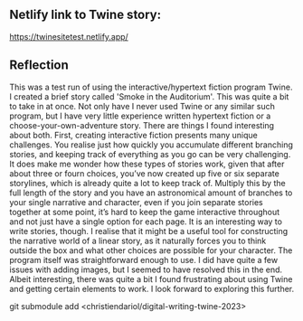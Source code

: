 ## Netlify link to Twine story:
https://twinesitetest.netlify.app/

## Reflection
This was a test run of using the interactive/hypertext fiction program Twine. I created a brief story called 'Smoke in the Auditorium'. This was quite a bit to take in at once. Not only have I never used Twine or any similar such program, but I have very little experience written hypertext fiction or a choose-your-own-adventure story. There are things I found interesting about both. First, creating interactive fiction presents many unique challenges. You realise just how quickly you accumulate different branching stories, and keeping track of everything as you go can be very challenging. It does make me wonder how these types of stories work, given that after about three or fourn choices, you’ve now created up five or six separate storylines, which is already quite a lot to keep track of. Multiply this by the full length of the story and you have an astronomical amount of branches to your single narrative and character, even if you join separate stories together at some point, it’s hard to keep the game interactive throughout and not just have a single option for each page. It is an interesting way to write stories, though. I realise that it might be a useful tool for constructing the narrative world of a linear story, as it naturally forces you to think outside the box and what other choices are possible for your character. 
The program itself was straightforward enough to use. I did have quite a few issues with adding images, but I seemed to have resolved this in the end.  
Albeit interesting, there was quite a bit I found frustrating about using Twine and getting certain elements to work. I look forward to exploring this further. 


git submodule add <christiendariol/digital-writing-twine-2023>
